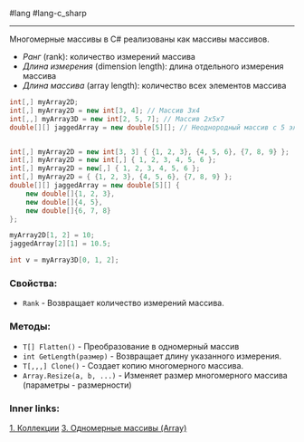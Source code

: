 #lang #lang-c_sharp

---
Многомерные массивы в C# реализованы как массивы массивов.
- *Ранг* (rank): количество измерений массива
- *Длина измерения* (dimension length): длина отдельного измерения массива
- *Длина массива* (array length): количество всех элементов массива

```csharp
int[,] myArray2D;
int[,] myArray2D = new int[3, 4]; // Массив 3x4
int[,,] myArray3D = new int[2, 5, 7]; // Массив 2x5x7
double[][] jaggedArray = new double[5][]; // Неоднородный массив с 5 элементами (размер каждого элемента определяется позже)


int[,] myArray2D = new int[3, 3] { {1, 2, 3}, {4, 5, 6}, {7, 8, 9} };
int[,] myArray2D = new int[,] { 1, 2, 3, 4, 5, 6 };
int[,] myArray2D = new[,] { 1, 2, 3, 4, 5, 6 };
int[,] myArray2D = { {1, 2, 3}, {4, 5, 6}, {7, 8, 9} };
double[][] jaggedArray = new double[5][] { 
	new double[]{1, 2, 3}, 
	new double[]{4, 5}, 
	new double[]{6, 7, 8} 
}; 
```

```csharp
myArray2D[1, 2] = 10;
jaggedArray[2][1] = 10.5;

int v = myArray3D[0, 1, 2];
```

### Свойства:
- `Rank` - Возвращает количество измерений массива.

### Методы:
- `T[] Flatten()` - Преобразование в одномерный массив
- `int GetLength(размер)` - Возвращает длину указанного измерения.
- `T[,,,] Clone()` - Создает копию многомерного массива.
- `Array.Resize(a, b, ...)` - Изменяет размер многомерного массива (параметры - размерности)

### Inner links:
[1. Коллекции](1.%20Languages/C-sharp/0.%20Введение/3.%20Коллекции/1.%20Коллекции.md)
[3. Одномерные массивы (Array)](1.%20Languages/C-sharp/0.%20Введение/3.%20Коллекции/3.%20Одномерные%20массивы%20(Array).md)
